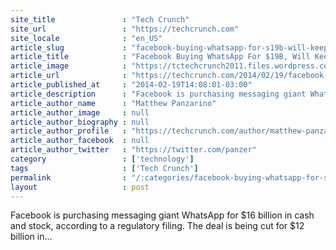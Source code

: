```yaml
---
site_title               : "Tech Crunch"
site_url                 : "https://techcrunch.com"
site_locale              : "en_US"
article_slug             : "facebook-buying-whatsapp-for-s19b-will-keep-the-messaging-service-independent"
article_title            : "Facebook Buying WhatsApp For $19B, Will Keep The Messaging Service Independent"
article_image            : "https://tctechcrunch2011.files.wordpress.com/2014/02/b0pjcuntzee4hgg07zt84ayv5q37uttg-rr1v3xj2lu.png?w=764&h=400&crop=1"
article_url              : "https://techcrunch.com/2014/02/19/facebook-buying-whatsapp-for-16b-in-cash-and-stock-plus-3b-in-rsus/"
article_published_at     : "2014-02-19T14:08:01-03:00"
article_description      : "Facebook is purchasing messaging giant WhatsApp for $16 billion in cash and stock, according to a regulatory filing. The deal is being cut for $12 billion in..."
article_author_name      : "Matthew Panzarino"
article_author_image     : null
article_author_biography : null
article_author_profile   : "https://techcrunch.com/author/matthew-panzarino/"
article_author_facebook  : null
article_author_twitter   : "https://twitter.com/panzer"
category                 : ['technology']
tags                     : ['Tech Crunch']
permalink                : "/:categories/facebook-buying-whatsapp-for-s19b-will-keep-the-messaging-service-independent/"
layout                   : post
---
```


Facebook is purchasing messaging giant WhatsApp for $16 billion in cash and stock, according to a regulatory filing. The deal is being cut for $12 billion in...
